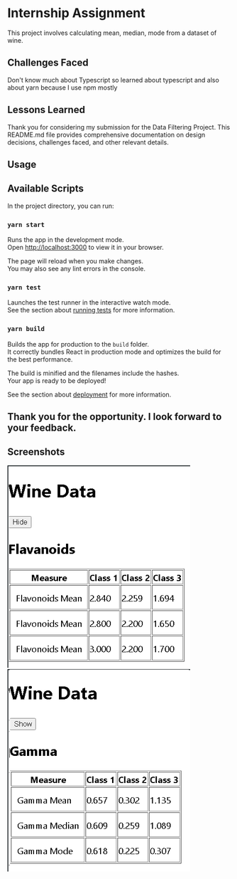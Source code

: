 
# Internship Assignment

This project involves calculating mean, median, mode from a dataset of wine.


## Challenges Faced

Don't know much about Typescript so learned about typescript and also about yarn because I use npm mostly

## Lessons Learned

Thank you for considering my submission for the Data Filtering Project. This README.md file provides comprehensive documentation on design decisions, challenges faced, and other relevant details.

## Usage

## Available Scripts

In the project directory, you can run:

### `yarn start`

Runs the app in the development mode.\
Open [http://localhost:3000](http://localhost:3000) to view it in your browser.

The page will reload when you make changes.\
You may also see any lint errors in the console.

### `yarn test`

Launches the test runner in the interactive watch mode.\
See the section about [running tests](https://facebook.github.io/create-react-app/docs/running-tests) for more information.

### `yarn build`

Builds the app for production to the `build` folder.\
It correctly bundles React in production mode and optimizes the build for the best performance.

The build is minified and the filenames include the hashes.\
Your app is ready to be deployed!

See the section about [deployment](https://facebook.github.io/create-react-app/docs/deployment) for more information.


## Thank you for the opportunity. I look forward to your feedback.

## Screenshots

![App Screenshot](public/ss1.png)
![App Screenshot](public/ss2.png)

